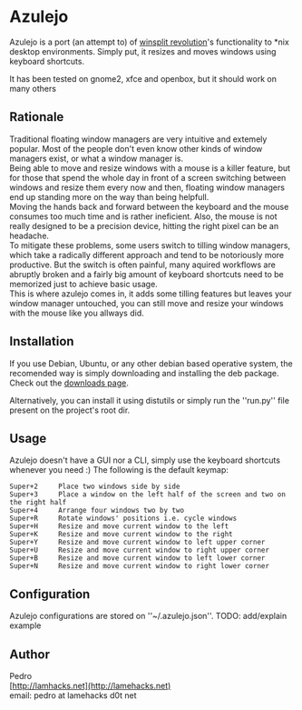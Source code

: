 # Azulejo

Azulejo is a port (an attempt to) of [winsplit revolution](http://www.winsplit-revolution.com/)'s functionality to *nix desktop environments.
Simply put, it resizes and moves windows using keyboard shortcuts.

It has been tested on gnome2, xfce and openbox, but it should work on many others

## Rationale

Traditional floating window managers are very intuitive and extemely popular. Most of the people don't even know other kinds of window managers exist, or what a window manager is.  
Being able to move and resize windows with a mouse is a killer feature, but for those that spend the whole day in front of a screen switching between windows and resize them every now and then, floating window managers end up standing more on the way than being helpfull.  
Moving the hands back and forward between the keyboard and the mouse consumes too much time and is rather ineficient. Also, the mouse is not really designed to be a precision device, hitting the right pixel can be an headache.  
To mitigate these problems, some users switch to tilling window managers, which take a radically different approach and tend to be notoriously more productive. But the switch is often painful, many aquired workflows are abruptly broken and a fairly big amount of keyboard shortcuts need to be memorized just to achieve basic usage.  
This is where azulejo comes in, it adds some tilling features but leaves your window manager untouched, you can still move and resize your windows with the mouse like you allways did.

## Installation

If you use Debian, Ubuntu, or any other debian based operative system, the recomended way is simply downloading and installing the deb package. Check out the [downloads page](https://bitbucket.org/plainas/azulejo/downloads).

Alternatively, you can install it using distutils or simply run the ''run.py'' file present on the project's root dir.

## Usage

Azulejo doesn't have a GUI nor a CLI, simply use the keyboard shortcuts whenever you need :)
The following is the default keymap:

	Super+2		Place two windows side by side
	Super+3		Place a window on the left half of the screen and two on the right half
	Super+4		Arrange four windows two by two
	Super+R		Rotate windows' positions i.e. cycle windows
	Super+H		Resize and move current window to the left
	Super+K		Resize and move current window to the right
	Super+Y		Resize and move current window to left upper corner
	Super+U		Resize and move current window to right upper corner
	Super+B		Resize and move current window to left lower corner
	Super+N		Resize and move current window to right lower corner
	
## Configuration

Azulejo configurations are stored on ''~/.azulejo.json''.
TODO: add/explain example

## Author

Pedro   
[http://lamhacks.net](http://lamehacks.net)   
email: pedro at lamehacks d0t net